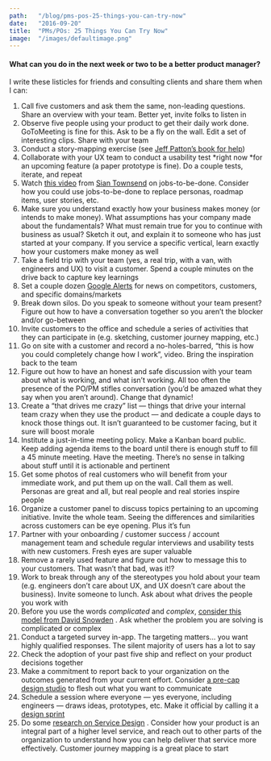 ```yaml
---
path:	"/blog/pms-pos-25-things-you-can-try-now"
date:	"2016-09-20"
title:	"PMs/POs: 25 Things You Can Try Now"
image:	"/images/defaultimage.png"
---
```


#### What can you do in the next week or two to be a better product manager?

I write these listicles for friends and consulting clients and share them when I can:

1. Call five customers and ask them the same, non-leading questions. Share an overview with your team. Better yet, invite folks to listen in
2. Observe five people using your product to get their daily work done. GoToMeeting is fine for this. Ask to be a fly on the wall. Edit a set of interesting clips. Share with your team
3. Conduct a story-mapping exercise (see [Jeff Patton’s book for help](https://www.amazon.com/User-Story-Mapping-Discover-Product/dp/1491904909/ref=as_sl_pc_qf_sp_asin_til?tag=jefpatass-20&linkCode=w00&linkId=NX2UXYQEFAANOFPO&creativeASIN=1491904909))
4. Collaborate with your UX team to conduct a usability test *right now *for an upcoming feature (a paper prototype is fine). Do a couple tests, iterate, and repeat
5. Watch [this video](https://vimeo.com/167029277) from [Sian Townsend](https://medium.com/u/745c6beae85f) on jobs-to-be-done. Consider how you could use jobs-to-be-done to replace personas, roadmap items, user stories, etc.
6. Make sure you understand exactly how your business makes money (or intends to make money). What assumptions has your company made about the fundamentals? What must remain true for you to continue with business as usual? Sketch it out, and explain it to someone who has just started at your company. If you service a specific vertical, learn exactly how your customers make money as well
7. Take a field trip with your team (yes, a real trip, with a van, with engineers and UX) to visit a customer. Spend a couple minutes on the drive back to capture key learnings
8. Set a couple dozen [Google Alerts](https://www.google.com/alerts) for news on competitors, customers, and specific domains/markets
9. Break down silos. Do you speak to someone without your team present? Figure out how to have a conversation together so you aren’t the blocker and/or go-between
10. Invite customers to the office and schedule a series of activities that they can participate in (e.g. sketching, customer journey mapping, etc.)
11. Go on site with a customer and record a no-holes-barred, “this is how you could completely change how I work”, video. Bring the inspiration back to the team
12. Figure out how to have an honest and safe discussion with your team about what is working, and what isn’t working. All too often the presence of the PO/PM stifles conversation (you’d be amazed what they say when you aren’t around). Change that dynamic!
13. Create a “that drives me crazy” list — things that drive your internal team crazy when they use the product — and dedicate a couple days to knock those things out. It isn’t guaranteed to be customer facing, but it sure will boost morale
14. Institute a just-in-time meeting policy. Make a Kanban board public. Keep adding agenda items to the board until there is enough stuff to fill a 45 minute meeting. Have the meeting. There’s no sense in talking about stuff until it is actionable and pertinent
15. Get some photos of real customers who will benefit from your immediate work, and put them up on the wall. Call them as well. Personas are great and all, but real people and real stories inspire people
16. Organize a customer panel to discuss topics pertaining to an upcoming initiative. Invite the whole team. Seeing the differences and similarities across customers can be eye opening. Plus it’s fun
17. Partner with your onboarding / customer success / account management team and schedule regular interviews and usability tests with new customers. Fresh eyes are super valuable
18. Remove a rarely used feature and figure out how to message this to your customers. That wasn’t that bad, was it!?
19. Work to break through any of the stereotypes you hold about your team (e.g. engineers don’t care about UX, and UX doesn’t care about the business). Invite someone to lunch. Ask about what drives the people you work with
20. Before you use the words *complicated* and *complex*, [consider this model from David Snowden](https://en.wikipedia.org/wiki/Cynefin_Framework) . Ask whether the problem you are solving is complicated or complex
21. Conduct a targeted survey in-app. The targeting matters… you want highly qualified responses. The silent majority of users has a lot to say
22. Check the adoption of your past five ship and reflect on your product decisions together
23. Make a commitment to report back to your organization on the outcomes generated from your current effort. Consider [a pre-cap design studio](https://medium.com/@johnpcutler/beat-the-feature-factory-run-pre-cap-design-studios-725d1c83ecd7) to flesh out what you want to communicate
24. Schedule a session where everyone — yes everyone, including engineers — draws ideas, prototypes, etc. Make it official by calling it a [design sprint](https://developers.google.com/design-sprint/downloads/DesignSprintMethods.pdf)
25. Do some [research on Service Design](http://www.servicedesigntools.org/) . Consider how your product is an integral part of a higher level service, and reach out to other parts of the organization to understand how you can help deliver that service more effectively. Customer journey mapping is a great place to start
